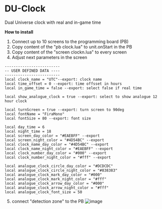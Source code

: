 # DU-Clock
Dual Universe clock with real and in-game time

**How to install**
1. Connect up to 10 screens to the programming board (PB)
2. Copy content of the "pb clock.lua" to unit.onStart in the PB
3. Copy content of the "screen clockn.lua" to every screen
4. Adjust next parameters in the screen
```
-------------------------
-- USER DEFINED DATA ----
-------------------------
local clock_name = "UTC"--export: clock name
local time_offset = 0 --export: time offsset in hours
local in_game_time = false --export: select false if real time

local show_analogue_clock = true --export: select to show analogue 12 hour clock

local turnScreen = true --export: turn screen to 90deg
local fontName = "FiraMono"
local fontSize = 80 --export: font size

local day_time = 6
local night_time = 18
local screen_day_color = "#EAEBFF" --export
local screen_night_color = "#4D54BC" --export
local clock_name_day_color = "#4D54BC" --export
local clock_name_night_color = "#EAEBFF" --export
local clock_number_day_color = "#000" --export
local clock_number_night_color = "#fff" --export

local analogue_clock_circle_day_color = "#DCDCDC"
local analogue_clock_circle_night_color = "#838383"
local analogue_clock_mark_day_color = "#000"
local analogue_clock_mark_night_color = "#fff"
local analogue_clock_arrow_day_color = "#000"
local analogue_clock_arrow_night_color = "#fff"
local analogue_clock_font_size = 50
```
5. connect "detection zone" to the PB
![image](https://user-images.githubusercontent.com/26741332/166213655-f7bd5106-3c06-4407-bad6-93bf36bbd159.png)



